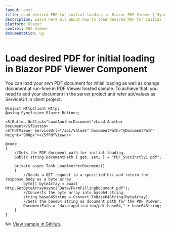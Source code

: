 ```yaml
---
layout: post
title: Load desired PDF for initial loading in Blazor PDF Viewer | Syncfusion
description: Learn here all about how to load desired PDF for initial loading in Syncfusion Blazor PDF Viewer component and more.
platform: Blazor
control: PDF Viewer
documentation: ug
---
```


# Load desired PDF for initial loading in Blazor PDF Viewer Component

You can load your own PDF document for initial loading as well as change document at run-time in PDF Viewer hosted sample. To achieve that, you need to add your document in the server project and refer api/values as ServiceUrl in client project.

```cshtml
@inject HttpClient Http;
@using Syncfusion.Blazor.Buttons;

<SfButton OnClick="LoadAnotherDocument">Load Another Document</SfButton>
<SfPdfViewer ServiceUrl="/api/Values" DocumentPath="@DocumentPath" Height="900px"></SfPdfViewer>

@code
{
    //Sets the PDF document path for initial loading.
    public string DocumentPath { get; set; } = "PDF_Succinctly1.pdf";

    private async Task LoadAnotherDocument()
    {
        //Sends a GET request to a specified Uri and return the response body as a byte array. 
        byte[] byteArray = await Http.GetByteArrayAsync("Data/FormFillingDocument.pdf");
        //Converts the byte array into base64 string.
        string base64String = Convert.ToBase64String(byteArray);
        //Sets the base64 string as document path for the PDF Viewer.
        DocumentPath = "data:application/pdf;base64," + base64String;  
    }
}
```

N> [View sample in GitHub](https://github.com/SyncfusionExamples/blazor-pdf-viewer-classic-examples/tree/master/Getting%20Started/Hosted%20application).
